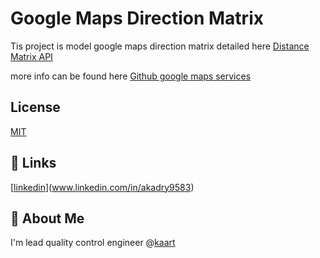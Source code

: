 
# Google Maps Direction Matrix

Tis project is model google maps direction matrix detailed here [Distance Matrix API](https://developers.google.com/maps/documentation/distance-matrix/overview)

more info can be found here [Github google maps services](https://github.com/googlemaps/google-maps-services-java/blob/main/README.md)


## License

[MIT](https://choosealicense.com/licenses/mit/)


## 🔗 Links

[[linkedin](https://img.shields.io/badge/linkedin-0A66C2?style=for-the-badge&logo=linkedin&logoColor=white)](www.linkedin.com/in/akadry9583)


## 🚀 About Me
I'm lead quality control engineer @[kaart](https://www.linkedin.com/company/kaartapp/)


